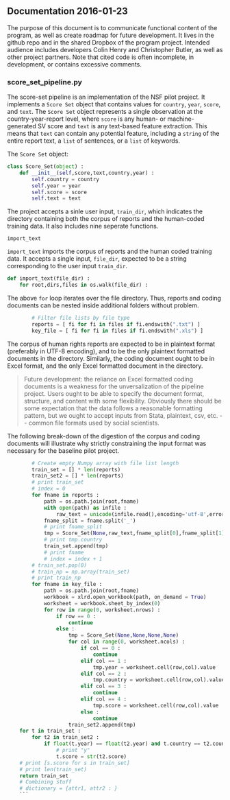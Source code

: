 ## Documentation 2016-01-23

The purpose of this document is to communicate functional content of the program, as well as create roadmap for future development. It lives in the github repo and in the shared Dropbox of the program project. Intended audience includes developers Colin Henry and Christopher Butler, as well as other project partners. Note that cited code is often incomplete, in development, or contains excessive comments.

### score_set_pipeline.py

The score-set pipeline is an implementation of the NSF pilot project. It implements a `Score Set` object that contains values for `country`, `year`, `score`, and `text`. The `Score Set` object represents a single observation at the country-year-report level, where `score` is any human- or machine-generated SV score and `text` is any text-based feature extraction. This means that `text` can contain any potential feature, including a `string` of the entire report text, a `list` of sentences, or a `list` of keywords. 

The `Score Set` object:

```python
class Score_Set(object) : 
	def __init__(self,score,text,country,year) : 
		self.country = country
		self.year = year
		self.score = score
		self.text = text
```

The project accepts a sinle user input, `train_dir`, which indicates the directory containing both the corpus of reports and the human-coded training data. It also includes nine seperate functions.

`import_text`

`import_text` imports the corpus of reports and the human coded training data. It accepts a single input, `file_dir`, expected to be a string corresponding to the user input `train_dir`. 

```python
def import_text(file_dir) : 
	for root,dirs,files in os.walk(file_dir) : 
```

The above `for` loop iterates over the file directory. Thus, reports and coding documents can be nested inside additional folders without problem.


```python
		# Filter file lists by file type
		reports = [ fi for fi in files if fi.endswith(".txt") ]
		key_file = [ fi for fi in files if fi.endswith(".xls") ]
```

The corpus of human rights reports are expected to be in plaintext format (preferably in UTF-8 encoding), and to be the only plaintext formatted documents in the directory. Similarly, the coding document ought to be in Excel format, and the only Excel formatted document in the directory. 
> Future development: the reliance on Excel formatted coding documents is a weakness for the unversalization of the pipeline project. Users ought to be able to specify the document format, structure, and content with some flexibility. Obviously there should be some expectation that the data follows a reasonable formatting pattern, but we ought to accept inputs from Stata, plaintext, csv, etc. -- common file formats used by social scientists.

The following break-down of the digestion of the corpus and coding documents will illustrate why strictly constraining the input format was necessary for the baseline pilot project.

```python		
		# Create empty Numpy array with file list length
		train_set = [] * len(reports)
		train_set2 = [] * len(reports)
		# print train_set
		# index = 0 
		for fname in reports : 
			path = os.path.join(root,fname)
			with open(path) as infile : 
				raw_text = unicode(infile.read(),encoding='utf-8',errors='ignore')
			fname_split = fname.split('_')
			# print fname_split
			tmp = Score_Set(None,raw_text,fname_split[0],fname_split[1])
			# print tmp.country
			train_set.append(tmp)
			# print fname
			# index = index + 1
		# train_set.pop(0)
		# train_np = np.array(train_set)
		# print train_np
		for fname in key_file : 
			path = os.path.join(root,fname)
			workbook = xlrd.open_workbook(path, on_demand = True)
			worksheet = workbook.sheet_by_index(0)
			for row in range(0, worksheet.nrows) : 
				if row == 0 : 
					continue
				else : 
					tmp = Score_Set(None,None,None,None)
					for col in range(0, worksheet.ncols) : 
						if col == 0 : 
							continue
						elif col == 1 : 
							tmp.year = worksheet.cell(row,col).value
						elif col == 2 : 
							tmp.country = worksheet.cell(row,col).value
						elif col == 3 : 
							continue
						elif col == 4 : 
							tmp.score = worksheet.cell(row,col).value
						else : 
							continue
					train_set2.append(tmp)
	for t in train_set : 
		for t2 in train_set2 : 
			if float(t.year) == float(t2.year) and t.country == t2.country :
				# print "y"
				t.score = str(t2.score)
	# print [s.score for s in train_set]
	# print len(train_set)
	return train_set
	# Combining stuff
	# dictionary = {attr1, attr2 : }
	```